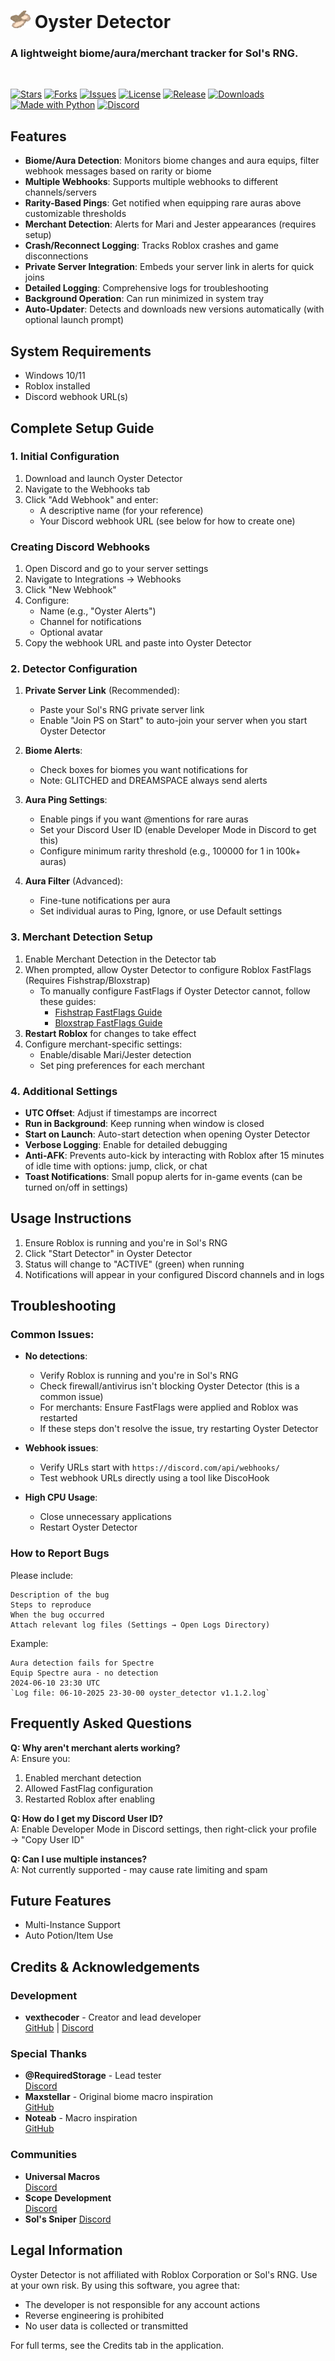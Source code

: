 # ![Oyster Detector Logo](https://raw.githubusercontent.com/vexthecoder/OysterDetector/main/oyster_32x28.png)  **Oyster Detector** 
### A lightweight biome/aura/merchant tracker for Sol's RNG.
<br>

<!--TRAFFIC-STATS-START-->
<!--TRAFFIC-STATS-END-->

[![Stars](https://img.shields.io/github/stars/vexthecoder/OysterDetector?style=for-the-badge&logo=macys&label=Stars&color=2d2d2d&labelColor=1a1a1a&logoColor=66ccff)](https://github.com/vexthecoder/OysterDetector/stargazers)
[![Forks](https://img.shields.io/github/forks/vexthecoder/OysterDetector?style=for-the-badge&logo=git&label=Forks&color=2d2d2d&labelColor=1a1a1a&logoColor=66ccff)](https://github.com/vexthecoder/OysterDetector/network/members)
[![Issues](https://img.shields.io/github/issues/vexthecoder/OysterDetector?style=for-the-badge&logo=gitbook&label=Issues&color=2d2d2d&labelColor=1a1a1a&logoColor=66ccff)](https://github.com/vexthecoder/OysterDetector/issues)
[![License](https://img.shields.io/github/license/vexthecoder/OysterDetector?style=for-the-badge&logo=nextdns&label=License&color=2d2d2d&labelColor=1a1a1a&logoColor=66ccff)](https://github.com/vexthecoder/OysterDetector/blob/main/LICENSE)
[![Release](https://img.shields.io/github/v/release/vexthecoder/OysterDetector?style=for-the-badge&logo=shieldsdotio&label=Release&color=2d2d2d&labelColor=1a1a1a&logoColor=66ccff)](https://github.com/vexthecoder/OysterDetector/releases/latest)
[![Downloads](https://img.shields.io/github/downloads/vexthecoder/OysterDetector/total?style=for-the-badge&logo=googleanalytics&label=Downloads&color=2d2d2d&labelColor=1a1a1a&logoColor=66ccff)](https://github.com/vexthecoder/OysterDetector/releases)
[![Made with Python](https://img.shields.io/badge/Made%20with-Python-2d2d2d?style=for-the-badge&logo=python&logoColor=66ccff&labelColor=1a1a1a)](https://www.python.org/)
[![Discord](https://img.shields.io/badge/Discord-Profile-2d2d2d?style=for-the-badge&logo=discord&logoColor=66ccff&labelColor=1a1a1a)](https://discord.com/users/1018875765565177976)


## **Features**
- **Biome/Aura Detection**: Monitors biome changes and aura equips, filter webhook messages based on rarity or biome
- **Multiple Webhooks**: Supports multiple webhooks to different channels/servers
- **Rarity-Based Pings**: Get notified when equipping rare auras above customizable thresholds
- **Merchant Detection**: Alerts for Mari and Jester appearances (requires setup)
- **Crash/Reconnect Logging**: Tracks Roblox crashes and game disconnections
- **Private Server Integration**: Embeds your server link in alerts for quick joins
- **Detailed Logging**: Comprehensive logs for troubleshooting
- **Background Operation**: Can run minimized in system tray
- **Auto-Updater**: Detects and downloads new versions automatically (with optional launch prompt)

## **System Requirements**
- Windows 10/11
- Roblox installed
- Discord webhook URL(s)

## **Complete Setup Guide**

### **1. Initial Configuration**
1. Download and launch Oyster Detector
2. Navigate to the Webhooks tab
3. Click "Add Webhook" and enter:
   - A descriptive name (for your reference)
   - Your Discord webhook URL (see below for how to create one)

### **Creating Discord Webhooks**
1. Open Discord and go to your server settings
2. Navigate to Integrations → Webhooks
3. Click "New Webhook"
4. Configure:
   - Name (e.g., "Oyster Alerts")
   - Channel for notifications
   - Optional avatar
5. Copy the webhook URL and paste into Oyster Detector

### **2. Detector Configuration**
1. **Private Server Link** (Recommended):
   - Paste your Sol's RNG private server link
   - Enable "Join PS on Start" to auto-join your server when you start Oyster Detector

2. **Biome Alerts**:
   - Check boxes for biomes you want notifications for
   - Note: GLITCHED and DREAMSPACE always send alerts

3. **Aura Ping Settings**:
   - Enable pings if you want @mentions for rare auras
   - Set your Discord User ID (enable Developer Mode in Discord to get this)
   - Configure minimum rarity threshold (e.g., 100000 for 1 in 100k+ auras)

4. **Aura Filter** (Advanced):
   - Fine-tune notifications per aura
   - Set individual auras to Ping, Ignore, or use Default settings

### **3. Merchant Detection Setup**
1. Enable Merchant Detection in the Detector tab
2. When prompted, allow Oyster Detector to configure Roblox FastFlags (Requires Fishstrap/Bloxstrap)
    - To manually configure FastFlags if Oyster Detector cannot, follow these guides:
      - [Fishstrap FastFlags Guide](https://github.com/vexthecoder/OysterDetector/blob/main/fishstrap_fflags.md)
      - [Bloxstrap FastFlags Guide](https://github.com/vexthecoder/OysterDetector/blob/main/bloxstrap_fflags.md)
3. **Restart Roblox** for changes to take effect
4. Configure merchant-specific settings:
   - Enable/disable Mari/Jester detection
   - Set ping preferences for each merchant

### **4. Additional Settings**
- **UTC Offset**: Adjust if timestamps are incorrect
- **Run in Background**: Keep running when window is closed
- **Start on Launch**: Auto-start detection when opening Oyster Detector
- **Verbose Logging**: Enable for detailed debugging
- **Anti-AFK**: Prevents auto-kick by interacting with Roblox after 15 minutes of idle time with options: jump, click, or chat
- **Toast Notifications**: Small popup alerts for in-game events (can be turned on/off in settings)

## **Usage Instructions**
1. Ensure Roblox is running and you're in Sol's RNG
2. Click "Start Detector" in Oyster Detector
3. Status will change to "ACTIVE" (green) when running
4. Notifications will appear in your configured Discord channels and in logs

## **Troubleshooting**
### Common Issues:
- **No detections**:
  - Verify Roblox is running and you're in Sol's RNG
  - Check firewall/antivirus isn't blocking Oyster Detector (this is a common issue)
  - For merchants: Ensure FastFlags were applied and Roblox was restarted
  - If these steps don't resolve the issue, try restarting Oyster Detector

- **Webhook issues**:
  - Verify URLs start with `https://discord.com/api/webhooks/`
  - Test webhook URLs directly using a tool like DiscoHook

- **High CPU Usage**:
  - Close unnecessary applications
  - Restart Oyster Detector

### **How to Report Bugs**
Please include:
```
Description of the bug
Steps to reproduce
When the bug occurred
Attach relevant log files (Settings → Open Logs Directory)
```
Example:
```
Aura detection fails for Spectre
Equip Spectre aura - no detection
2024-06-10 23:30 UTC
`Log file: 06-10-2025 23-30-00 oyster_detector v1.1.2.log`
```

## **Frequently Asked Questions**
**Q: Why aren't merchant alerts working?**  
A: Ensure you:
1. Enabled merchant detection
2. Allowed FastFlag configuration
3. Restarted Roblox after enabling

**Q: How do I get my Discord User ID?**  
A: Enable Developer Mode in Discord settings, then right-click your profile → "Copy User ID"

**Q: Can I use multiple instances?**  
A: Not currently supported - may cause rate limiting and spam

## **Future Features**
- Multi-Instance Support
- Auto Potion/Item Use

## **Credits & Acknowledgements**
### Development
- **vexthecoder** - Creator and lead developer  
  [GitHub](https://github.com/vexthecoder) | [Discord](https://discord.com/users/1018875765565177976)

### Special Thanks
- **@RequiredStorage** - Lead tester
  <br>[Discord](https://discord.com/users/1014820802241245184)
- **Maxstellar** - Original biome macro inspiration  
  [GitHub](https://github.com/maxstellar/maxstellar-Biome-Macro)
- **Noteab** - Macro inspiration  
  [GitHub](https://github.com/noteab/Noteab-Macro)

### Communities
- **Universal Macros**  
  [Discord](https://discord.gg/B3y2PS65y9)
- **Scope Development**  
  [Discord](https://discord.gg/y8k49dH9z8)
- **Sol's Sniper**
  [Discord](https://discord.gg/RPcPUp47YD)

## **Legal Information**
Oyster Detector is not affiliated with Roblox Corporation or Sol's RNG. Use at your own risk. By using this software, you agree that:
- The developer is not responsible for any account actions
- Reverse engineering is prohibited
- No user data is collected or transmitted

For full terms, see the Credits tab in the application.
